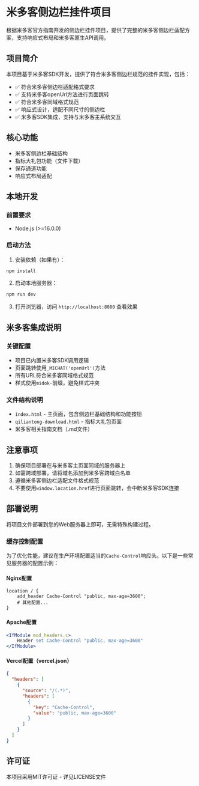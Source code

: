 # 米多客侧边栏挂件项目

根据米多客官方指南开发的侧边栏挂件项目，提供了完整的米多客侧边栏适配方案，支持响应式布局和米多客原生API调用。

## 项目简介

本项目基于米多客SDK开发，提供了符合米多客侧边栏规范的挂件实现，包括：

- ✅ 符合米多客侧边栏适配格式要求
- ✅ 支持米多客openUrl方法进行页面跳转
- ✅ 符合米多客同域格式规范
- ✅ 响应式设计，适配不同尺寸的侧边栏
- ✅ 米多客SDK集成，支持与米多客主系统交互

## 核心功能

- 米多客侧边栏基础结构
- 指标大礼包功能（文件下载）
- 保存通道功能
- 响应式布局适配

## 本地开发

### 前置要求

- Node.js (>=16.0.0)

### 启动方法

1. 安装依赖（如果有）：
```bash
npm install
```

2. 启动本地服务器：
```bash
npm run dev
```

3. 打开浏览器，访问 `http://localhost:8080` 查看效果

## 米多客集成说明

### 关键配置

- 项目已内置米多客SDK调用逻辑
- 页面跳转使用`_MICHAT('openUrl')`方法
- 所有URL符合米多客同域格式规范
- 样式使用`midok-`前缀，避免样式冲突

### 文件结构说明

- `index.html` - 主页面，包含侧边栏基础结构和功能按钮
- `qiliantong-download.html` - 指标大礼包页面
- 米多客相关指南文档（.md文件）

## 注意事项

1. 确保项目部署在与米多客主页面同域的服务器上
2. 如需跨域部署，请将域名添加到米多客跨域白名单
3. 遵循米多客侧边栏适配文件格式规范
4. 不要使用`window.location.href`进行页面跳转，会中断米多客SDK连接

## 部署说明

将项目文件部署到您的Web服务器上即可，无需特殊构建过程。

### 缓存控制配置
为了优化性能，建议在生产环境配置适当的`Cache-Control`响应头。以下是一些常见服务器的配置示例：

#### Nginx配置
```nginx
location / {
    add_header Cache-Control "public, max-age=3600";
    # 其他配置...
}
```

#### Apache配置
```apache
<IfModule mod_headers.c>
    Header set Cache-Control "public, max-age=3600"
</IfModule>
```

#### Vercel配置（vercel.json）
```json
{
  "headers": [
    {
      "source": "/(.*)",
      "headers": [
        {
          "key": "Cache-Control",
          "value": "public, max-age=3600"
        }
      ]
    }
  ]
}
```

## 许可证

本项目采用MIT许可证 - 详见LICENSE文件